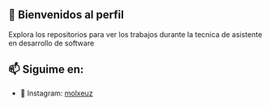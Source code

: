## 👋 Bienvenidos al perfil

Explora los repositorios para ver los trabajos durante la tecnica de asistente en desarrollo de software

## 📫 Siguime en:

- 🎴 Instagram: [molxeuz](https://www.instagram.com/molxeuz/)